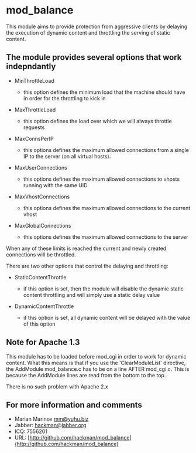 # mod_balance

This module aims to provide protection from aggressive clients 
by delaying the execution of dynamic content and throttling the
serving of static content.

## The module provides several options that work indepndantly

* MinThrottleLoad
	- this option defines the minimum load that the machine 
	should have in order for the throttling to kick in

* MaxThrottleLoad
	- this option defines the load over which we will always 
	throttle requests

* MaxConnsPerIP
	- this options defines the maximum allowed connections 
	from a single IP to the server (on all virtual hosts).

* MaxUserConnections 
	- this options defines the maximum allowed connections
	to vhosts running with the same UID

* MaxVhostConnections 
	- this options defines the maximum allowed connections
	to the current vhost

* MaxGlobalConnections 
	- this options defines the maximum allowed connections
	to the server


When any of these limits is reached the current and newly created
connections will be throttled.

There are two other options that control the delaying and throttling:
* StaticContentThrottle
	- if this option is set, then the module will disable the dynamic
	static content throttling and will simply use a static delay value

* DynamicContentThrottle
	- if this option is set, all dynamic content will be delayed with
	the value of this option

## Note for Apache 1.3
  This module has to be loaded before mod_cgi in order to work for 
dynamic content. What this means is that if you use the 'ClearModuleList' 
directive, the AddModule mod_balance.c has to be on a line AFTER mod_cgi.c.
This is because the AddModule lines are read from the bottom to the top.

There is no such problem with Apache 2.x

## For more information and comments

* Marian Marinov <mm@yuhu.biz>
* Jabber: hackman@jabber.org
* ICQ: 7556201
* URL: [http://github.com/hackman/mod_balance](http://github.com/hackman/mod_balance)
